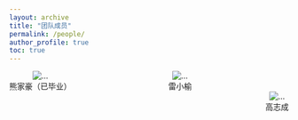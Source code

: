 ```yaml
---
layout: archive
title: "团队成员"
permalink: /people/
author_profile: true
toc: true
---
```


<div style="text-align: center;">

<td>

<div style="text-align: center; float: left">
<img align="" width="" style="border-radius: 5% 5% 5% 5%" src="{{ site.url }}/images/people/熊家豪（已毕业）.jpg" alt="...">
<br>熊家豪（已毕业）
</div>

<div style="text-align: center; ">
<img align="" width="" style="border-radius: 5% 5% 5% 5%" src="{{ site.url }}/images/people/雷小榆.jpg" alt="...">
<br>雷小榆
</div>

<div style="text-align: center; float: right">
<img align="" width="" style="border-radius: 5% 5% 5% 5%" src="{{ site.url }}/images/people/高志成.jpg" alt="...">
<br>高志成
</div>

</td>
<!-- <div style="text-align: left;">

</div>

<div style="text-align: left;">

</div>

<div style="text-align: left;">

</div>

<div style="text-align: left;">

</div>

<div style="text-align: left;">

</div>

<div style="text-align: left;">

</div>

<div style="text-align: left;">

</div>

<div style="text-align: left;">

</div>

<div style="text-align: left;">

</div>

<div style="text-align: left;">

</div> -->


</div>